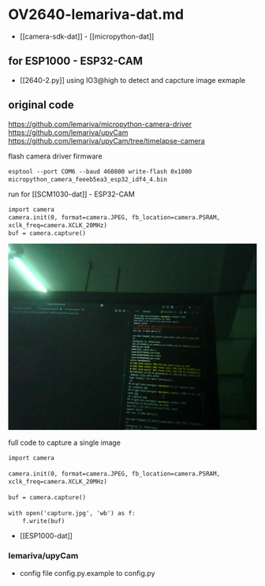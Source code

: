 
# OV2640-lemariva-dat.md

- [[camera-sdk-dat]] - [[micropython-dat]]

## for ESP1000 - ESP32-CAM

- [[2640-2.py]] using IO3@high to detect and capcture image exmaple 


## original code 

https://github.com/lemariva/micropython-camera-driver
https://github.com/lemariva/upyCam
https://github.com/lemariva/upyCam/tree/timelapse-camera

flash camera driver firmware 

    esptool --port COM6 --baud 460800 write-flash 0x1000 micropython_camera_feeeb5ea3_esp32_idf4_4.bin

run for [[SCM1030-dat]] - ESP32-CAM

    import camera
    camera.init(0, format=camera.JPEG, fb_location=camera.PSRAM, xclk_freq=camera.XCLK_20MHz)
    buf = camera.capture()

![](capture0724.jpg)

full code to capture a single image 

    import camera

    camera.init(0, format=camera.JPEG, fb_location=camera.PSRAM, xclk_freq=camera.XCLK_20MHz)

    buf = camera.capture()

    with open('capture.jpg', 'wb') as f:
        f.write(buf)

- [[ESP1000-dat]]

### lemariva/upyCam

- config file config.py.example to config.py 



